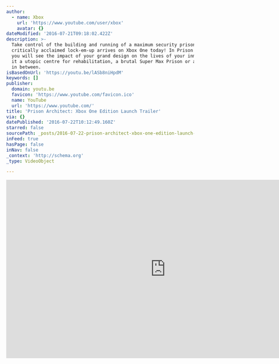 ```yaml
---
author:
  - name: Xbox
    url: 'https://www.youtube.com/user/xbox'
    avatar: {}
dateModified: '2016-07-21T09:18:02.422Z'
description: >-
  Take control of the building and running of a maximum security prison as the
  critically acclaimed lock-em-up arrives on Xbox One today! In Prison Architect
  you will see the impact of your grand design on the lives of your inmates be
  it a utopic centre for rehabilitation, a brutal Super Max Prison or anything
  in between.
isBasedOnUrl: 'https://youtu.be/lASb8niHpdM'
keywords: []
publisher:
  domain: youtu.be
  favicon: 'https://www.youtube.com/favicon.ico'
  name: YouTube
  url: 'https://www.youtube.com/'
title: 'Prison Architect: Xbox One Edition Launch Trailer'
via: {}
datePublished: '2016-07-22T10:12:49.160Z'
starred: false
sourcePath: _posts/2016-07-22-prison-architect-xbox-one-edition-launch-trailer.md
inFeed: true
hasPage: false
inNav: false
_context: 'http://schema.org'
_type: VideoObject

---
```

<iframe src="https://cdn.embedly.com/widgets/media.html?src=https%3A%2F%2Fwww.youtube.com%2Fembed%2FlASb8niHpdM%3Ffeature%3Doembed&amp;url=http%3A%2F%2Fwww.youtube.com%2Fwatch%3Fv%3DlASb8niHpdM&amp;image=https%3A%2F%2Fi.ytimg.com%2Fvi%2FlASb8niHpdM%2Fhqdefault.jpg&amp;key=b7d04c9b404c499eba89ee7072e1c4f7&amp;type=text%2Fhtml&amp;schema=youtube" width="854" height="480" scrolling="no" frameborder="0" allowfullscreen="" style=""></iframe>